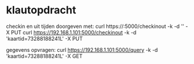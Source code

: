 # klautopdracht


checkin en uit tijden doorgeven met:
curl https://<ipaddress>:5000/checkinout -k -d '<kaartid>' -X PUT
curl https://192.168.1.101:5000/checkinout -k -d 'kaartid=73288188241L' -X PUT

gegevens opvragen:
curl https://192.168.1.101:5000/query -k -d 'kaartid=73288188241L' -X GET

